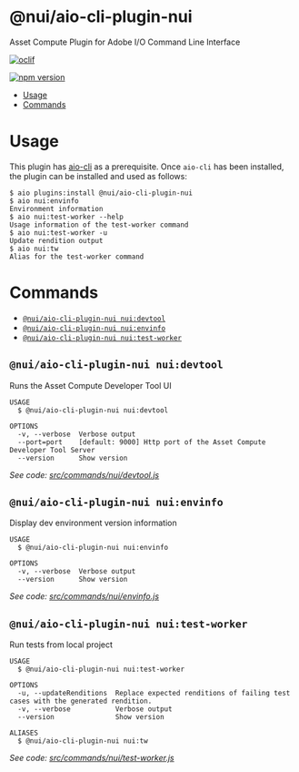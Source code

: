 @nui/aio-cli-plugin-nui
=======================

Asset Compute Plugin for Adobe I/O Command Line Interface

[![oclif](https://img.shields.io/badge/cli-oclif-brightgreen.svg)](https://oclif.io)
<!--- when a new release happens, the VERSION and URL in the badge have to be manually updated because it's a private registry --->
[![npm version](https://img.shields.io/badge/%40nui%2Faio--cli--plugin--nui-1.0.5-blue.svg)](https://artifactory.corp.adobe.com/artifactory/npm-nui-release/@nui/aio-cli-plugin-nui/-/@nui/aio-cli-plugin-nui-1.0.5.tgz)

<!-- toc -->
* [Usage](#usage)
* [Commands](#commands)
<!-- tocstop -->

# Usage

This plugin has [aio-cli](https://github.com/adobe/aio-cli) as a prerequisite. Once `aio-cli` has been installed, the plugin can be installed and used as follows:

```sh-session
$ aio plugins:install @nui/aio-cli-plugin-nui
$ aio nui:envinfo
Environment information
$ aio nui:test-worker --help
Usage information of the test-worker command
$ aio nui:test-worker -u
Update rendition output
$ aio nui:tw
Alias for the test-worker command
```

# Commands
<!-- commands -->
* [`@nui/aio-cli-plugin-nui nui:devtool`](#nuiaio-cli-plugin-nui-nuidevtool)
* [`@nui/aio-cli-plugin-nui nui:envinfo`](#nuiaio-cli-plugin-nui-nuienvinfo)
* [`@nui/aio-cli-plugin-nui nui:test-worker`](#nuiaio-cli-plugin-nui-nuitest-worker)

## `@nui/aio-cli-plugin-nui nui:devtool`

Runs the Asset Compute Developer Tool UI

```
USAGE
  $ @nui/aio-cli-plugin-nui nui:devtool

OPTIONS
  -v, --verbose  Verbose output
  --port=port    [default: 9000] Http port of the Asset Compute Developer Tool Server
  --version      Show version
```

_See code: [src/commands/nui/devtool.js](https://git.corp.adobe.com/nui/aio-cli-plugin-nui/blob/1.0.5/src/commands/nui/devtool.js)_

## `@nui/aio-cli-plugin-nui nui:envinfo`

Display dev environment version information

```
USAGE
  $ @nui/aio-cli-plugin-nui nui:envinfo

OPTIONS
  -v, --verbose  Verbose output
  --version      Show version
```

_See code: [src/commands/nui/envinfo.js](https://git.corp.adobe.com/nui/aio-cli-plugin-nui/blob/1.0.5/src/commands/nui/envinfo.js)_

## `@nui/aio-cli-plugin-nui nui:test-worker`

Run tests from local project

```
USAGE
  $ @nui/aio-cli-plugin-nui nui:test-worker

OPTIONS
  -u, --updateRenditions  Replace expected renditions of failing test cases with the generated rendition.
  -v, --verbose           Verbose output
  --version               Show version

ALIASES
  $ @nui/aio-cli-plugin-nui nui:tw
```

_See code: [src/commands/nui/test-worker.js](https://git.corp.adobe.com/nui/aio-cli-plugin-nui/blob/1.0.5/src/commands/nui/test-worker.js)_
<!-- commandsstop -->
